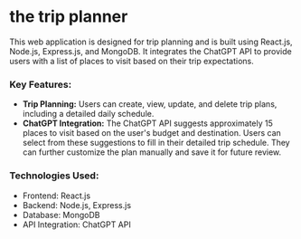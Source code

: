 # the trip planner

This web application is designed for trip planning and is built using React.js, Node.js, Express.js, and MongoDB. It integrates the ChatGPT API to provide users with a list of places to visit based on their trip expectations.

### Key Features:
- <b>Trip Planning:</b> Users can create, view, update, and delete trip plans, including a detailed daily schedule.
- <b>ChatGPT Integration:</b> The ChatGPT API suggests approximately 15 places to visit based on the user's budget and destination. Users can select from these suggestions to fill in their detailed trip schedule. They can further customize the plan manually and save it for future review.

### Technologies Used:
- Frontend: React.js
- Backend: Node.js, Express.js
- Database: MongoDB
- API Integration: ChatGPT API
